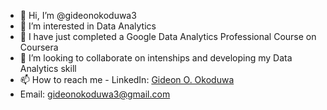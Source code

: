 - 👋 Hi, I’m @gideonokoduwa3
- 👀 I’m interested in Data Analytics
- 🌱 I have just completed a Google Data Analytics Professional Course on Coursera
- 💞️ I’m looking to collaborate on intenships and developing my Data Analytics skill
- 📫 How to reach me - LinkedIn: [Gideon O. Okoduwa](https://www.linkedin.com/in/gideon-o-okoduwa)
- Email: gideonokoduwa3@gmail.com
<!---
gideonokoduwa3/gideonokoduwa3 is a ✨ special ✨ repository because its `README.md` (this file) appears on your GitHub profile.
You can click the Preview link to take a look at your changes.
--->
